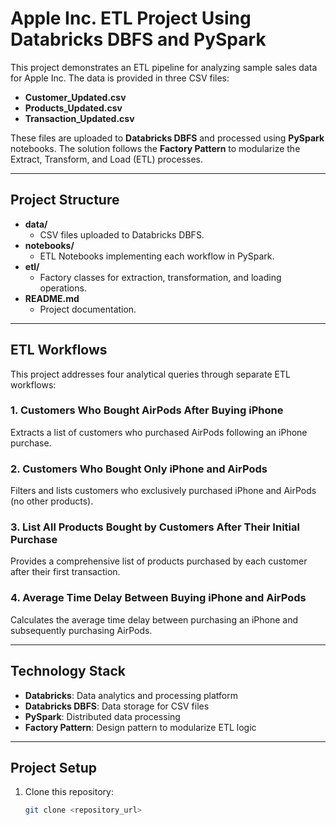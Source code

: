 # Apple Inc. ETL Project Using Databricks DBFS and PySpark  

This project demonstrates an ETL pipeline for analyzing sample sales data for Apple Inc. The data is provided in three CSV files:  

- **Customer_Updated.csv**  
- **Products_Updated.csv**  
- **Transaction_Updated.csv**  

These files are uploaded to **Databricks DBFS** and processed using **PySpark** notebooks. The solution follows the **Factory Pattern** to modularize the Extract, Transform, and Load (ETL) processes.

---

## Project Structure  

- **data/**  
  - CSV files uploaded to Databricks DBFS.  
- **notebooks/**  
  - ETL Notebooks implementing each workflow in PySpark.  
- **etl/**  
  - Factory classes for extraction, transformation, and loading operations.  
- **README.md**  
  - Project documentation.  

---

## ETL Workflows  

This project addresses four analytical queries through separate ETL workflows:  

### 1. Customers Who Bought AirPods After Buying iPhone  
Extracts a list of customers who purchased AirPods following an iPhone purchase.  

### 2. Customers Who Bought Only iPhone and AirPods  
Filters and lists customers who exclusively purchased iPhone and AirPods (no other products).  

### 3. List All Products Bought by Customers After Their Initial Purchase  
Provides a comprehensive list of products purchased by each customer after their first transaction.  

### 4. Average Time Delay Between Buying iPhone and AirPods  
Calculates the average time delay between purchasing an iPhone and subsequently purchasing AirPods.

---

## Technology Stack  

- **Databricks**: Data analytics and processing platform  
- **Databricks DBFS**: Data storage for CSV files  
- **PySpark**: Distributed data processing  
- **Factory Pattern**: Design pattern to modularize ETL logic  

---

## Project Setup  

1. Clone this repository:  
   ```bash
   git clone <repository_url>
